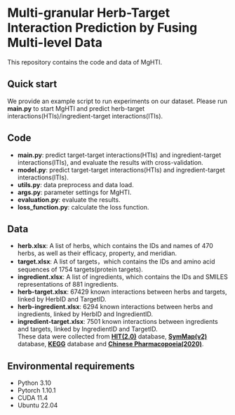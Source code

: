 # Multi-granular Herb-Target Interaction Prediction by Fusing Multi-level Data
This repository contains the code and data of MgHTI.

## Quick start
We provide an example script to run experiments on our dataset. Please run **main.py** to start MgHTI and predict herb-target interactions(HTIs)/ingredient-target interactions(ITIs).



## Code
- **main.py**: predict target-target interactions(HTIs) and ingredient-target interactions(ITIs), and evaluate the results with cross-validation.
- **model.py**: predict target-target interactions(HTIs) and ingredient-target interactions(ITIs).
- **utils.py**: data preprocess and data load.
- **args.py**: parameter settings for MgHTI.
- **evaluation.py**: evaluate the results.  
- **loss_function.py**: calculate the loss function.


## Data
- **herb.xlsx**: A list of herbs, which contains the IDs and names of 470 herbs, as well as their efficacy, property, and meridian. 
- **target.xlsx**: A list of targets，which contains the IDs and amino acid sequences of 1754 targets(protein targets).  
- **ingredient.xlsx**: A list of ingredients, which contains the IDs and SMILES representations of 881 ingredients.  
- **herb-target.xlsx**: 67429 known interactions between herbs and targets, linked by HerbID and TargetID.  
- **herb-ingredient.xlsx**: 6294 known interactions between herbs and ingredients, linked by HerbID and IngredientID.  
- **ingredient-target.xlsx**: 7501 known interactions between ingredients and targets, linked by IngredientID and TargetID.  
These data were collected from [**HIT(2.0)**](http://www.badd-cao.net:2345/) database, [**SymMap(v2)**](http://www.symmap.org/) database, [**KEGG**](https://www.genome.jp/kegg/) database and [**Chinese Pharmacopoeia(2020)**](https://ydz.chp.org.cn/#/main).


## Environmental requirements
- Python 3.10
- Pytorch 1.10.1
- CUDA 11.4
- Ubuntu 22.04
